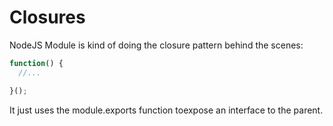 # Closures

NodeJS Module is kind of doing the
closure pattern behind the scenes:

``` js
function() {
  //...

}();
```

It just uses the module.exports function toexpose an interface to the parent.

